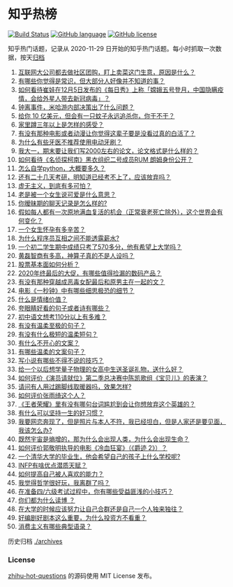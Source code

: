 # 知乎热榜
[![Build Status](https://github.com/ToWeLong/zhihu-hot-questions/workflows/CI/badge.svg)](https://github.com/ToWeLong/zhihu-hot-questions/actions)
[![GitHub language](https://img.shields.io/badge/language-golang-orange.svg)](https://golang.org/)
[![GitHub license](https://img.shields.io/github/license/ToWeLong/zhihu-hot-questions)](https://github.com/ToWeLong/zhihu-hot-questions/blob/main/LICENSE)

知乎热门话题，记录从 2020-11-29 日开始的知乎热门话题。每小时抓取一次数据，按天[归档](./archives)

<!-- BEGIN -->

1. [互联网大公司都去做社区团购，盯上卖菜这门生意，原因是什么？](https://www.zhihu.com/question/433102679)
1. [有哪些你觉得是常识，但大部分人好像并不知道的事？](https://www.zhihu.com/question/422686198)
1. [如何看待崔娃在12月5日发布的《每日秀》上称「嫦娥五号登月，中国隐瞒疫情，会给外星人带去新冠病毒」？](https://www.zhihu.com/question/433586955)
1. [钟离事件，米哈游内部决策出了什么问题？](https://www.zhihu.com/question/433445798)
1. [给你 10 亿美元，但会有一只蚊子永远追杀你，你干不干？](https://www.zhihu.com/question/431629276)
1. [家里蹲三年以上是怎样的感受？](https://www.zhihu.com/question/47521365)
1. [有没有那种电影或者动漫让你觉得这辈子要是没看过真的白活了？](https://www.zhihu.com/question/431551442)
1. [为什么有些牙医不推荐使用电动牙刷？](https://www.zhihu.com/question/364359077)
1. [我大一，期末要让我们写2000左右的论文，论文格式是什么样的？](https://www.zhihu.com/question/306010952)
1. [如何看待《名侦探柯南》黑衣组织二号成员RUM 朗姆身份公开？](https://www.zhihu.com/question/433340643)
1. [怎么自学python，大概要多久？](https://www.zhihu.com/question/300985609)
1. [还有二十几天考研，明知道已经考不上了，应该放弃吗？](https://www.zhihu.com/question/433016850)
1. [虚无主义，到底有多可怕？](https://www.zhihu.com/question/309651606)
1. [老是被一个女生说可爱是什么意思？](https://www.zhihu.com/question/430772511)
1. [你暧昧期的聊天记录是怎么样的?](https://www.zhihu.com/question/356579521)
1. [假如每人都有一次原地满血复活的机会（正常衰老死亡除外），这个世界会有何变化？](https://www.zhihu.com/question/278013607)
1. [一个女生怀孕有多辛苦？](https://www.zhihu.com/question/432439805)
1. [为什么程序员互相之间不能透露薪水?](https://www.zhihu.com/question/433369986)
1. [一个初二学生期中成绩只考了570多分，他有希望上大学吗？](https://www.zhihu.com/question/431909193)
1. [黄磊智商有多高，神算子真的不是人设吗？](https://www.zhihu.com/question/428494879)
1. [股票基本面如何分析？](https://www.zhihu.com/question/23192771)
1. [2020年终最后的大促，有哪些值得捡漏的数码产品？](https://www.zhihu.com/question/433339883)
1. [有没有那种穿越成恶毒女配最后和原男主在一起的文？](https://www.zhihu.com/question/393760164)
1. [电影《一秒钟》中有哪些细思极恐的细节？](https://www.zhihu.com/question/432209188)
1. [什么是情绪价值？](https://www.zhihu.com/question/326968879)
1. [夸眼睛好看的句子或者诗有哪些？](https://www.zhihu.com/question/317764542)
1. [初中语文想考110分以上有多难？](https://www.zhihu.com/question/275772959)
1. [有没有温柔至极的句子？](https://www.zhihu.com/question/432023518)
1. [有没有什么极短的温柔短句？](https://www.zhihu.com/question/369015903)
1. [有什么不开心的文案？](https://www.zhihu.com/question/431597818)
1. [有哪些温柔的文案句子？](https://www.zhihu.com/question/369952269)
1. [写小说有哪些不得不说的技巧？](https://www.zhihu.com/question/35188574)
1. [给一个以后想学量子物理的女高中生送圣诞礼物，送什么好？](https://www.zhihu.com/question/433012534)
1. [如何评价《演员请就位》第二季总决赛中陈凯歌组《宝贝儿》的表演？](https://www.zhihu.com/question/433472711)
1. [请问有人用过踢脚线取暖器吗，效果怎样?](https://www.zhihu.com/question/26954696)
1. [如何评价张雨绮这个人？](https://www.zhihu.com/question/308270021)
1. [《王者荣耀》里有没有哪句台词尴尬到会让你想放弃这个英雄的？](https://www.zhihu.com/question/421011240)
1. [有什么可以坚持一生的好习惯？](https://www.zhihu.com/question/427072891)
1. [我要网恋奔现了，但是照片与本人不符，我已经坦白，但是人家还是要见面，我该怎么办?](https://www.zhihu.com/question/423101015)
1. [既然宇宙是熵增的，那为什么会出现人类，为什么会出现生命？](https://www.zhihu.com/question/429454468)
1. [如何评价郭敬明执导的电影《冷血狂宴》（《爵迹 2》）？](https://www.zhihu.com/question/362881184)
1. [一个清华大学的毕业生，他会希望自己的孩子上什么学校呢?](https://www.zhihu.com/question/403355024)
1. [INFP有啥优点潜质天赋？](https://www.zhihu.com/question/407092656)
1. [如何提高自己被人喜欢的能力？](https://www.zhihu.com/question/417650920)
1. [我觉得哲学很好玩，我离群了吗？](https://www.zhihu.com/question/432811846)
1. [在准备四/六级考试过程中，你有哪些受益匪浅的小技巧？](https://www.zhihu.com/question/413922867)
1. [你们都为什么读博 ？](https://www.zhihu.com/question/416261594)
1. [在大学的时候应该努力让自己合群还是自己一个人独来独往？](https://www.zhihu.com/question/432365732)
1. [好编剧好剧本这么重要，为什么投资方不看重？](https://www.zhihu.com/question/433002992)
1. [消费主义有哪些典型语录？](https://www.zhihu.com/question/343358503)

<!-- END -->

历史归档 [./archives](./archives)


### License
[zhihu-hot-questions](https://github.com/towelong/zhihu-hot-questions) 的源码使用 MIT License 发布。